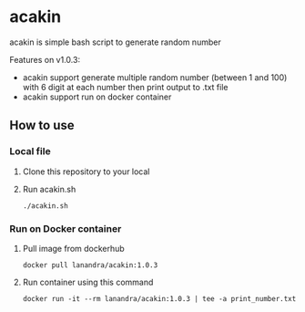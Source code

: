 # acakin

acakin is simple bash script to generate random number

Features on v1.0.3:
- acakin support generate multiple random number (between 1 and 100) with 6 digit at each number then print output to .txt file
- acakin support run on docker container

## How to use

### Local file
1. Clone this repository to your local
2. Run acakin.sh

     `./acakin.sh`

### Run on Docker container
1. Pull image from dockerhub

     `docker pull lanandra/acakin:1.0.3`

2. Run container using this command

     `docker run -it --rm lanandra/acakin:1.0.3 | tee -a print_number.txt`